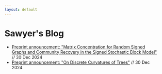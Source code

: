 ```yaml
---
layout: default
---
```


# Sawyer's Blog

* [Preprint announcement: "Matrix Concentration for Random Signed Graphs and Community Recovery in the Signed Stochastic Block Model"](/blog_posts/blog_02.md) // 30 Dec 2024
* [Preprint announcement: "On Discrete Curvatures of Trees"](/blog_posts/blog_01.md) // 30 Dec 2024